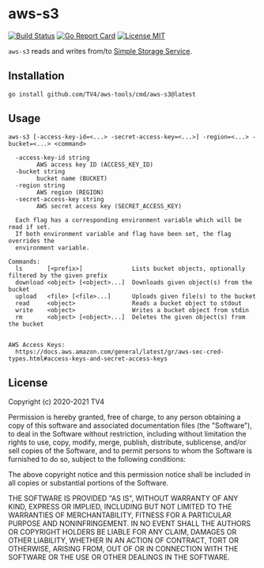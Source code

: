 # aws-s3

[![Build Status](https://github.com/TV4/aws-tools/workflows/build/badge.svg)](https://github.com/TV4/aws-tools/actions?query=workflow%3Abuild)
[![Go Report Card](https://goreportcard.com/badge/github.com/TV4/aws-tools)](https://goreportcard.com/report/github.com/TV4/aws-tools)
[![License MIT](https://img.shields.io/badge/license-MIT-lightgrey.svg?style=flat)](https://github.com/TV4/aws-tools#license)

`aws-s3` reads and writes from/to
[Simple Storage Service](https://aws.amazon.com/s3/).

## Installation
```
go install github.com/TV4/aws-tools/cmd/aws-s3@latest
```

## Usage
```
aws-s3 [-access-key-id=<...> -secret-access-key=<...>] -region=<...> -bucket=<...> <command>

  -access-key-id string
        AWS access key ID (ACCESS_KEY_ID)
  -bucket string
        bucket name (BUCKET)
  -region string
        AWS region (REGION)
  -secret-access-key string
        AWS secret access key (SECRET_ACCESS_KEY)

  Each flag has a corresponding environment variable which will be read if set.
  If both environment variable and flag have been set, the flag overrides the
  environment variable.

Commands:
  ls       [<prefix>]              Lists bucket objects, optionally filtered by the given prefix
  download <object> [<object>...]  Downloads given object(s) from the bucket
  upload   <file> [<file>...]      Uploads given file(s) to the bucket
  read     <object>                Reads a bucket object to stdout
  write    <object>                Writes a bucket object from stdin
  rm       <object> [<object>...]  Deletes the given object(s) from the bucket


AWS Access Keys:
  https://docs.aws.amazon.com/general/latest/gr/aws-sec-cred-types.html#access-keys-and-secret-access-keys
```

## License
Copyright (c) 2020-2021 TV4

Permission is hereby granted, free of charge, to any person obtaining a copy of
this software and associated documentation files (the "Software"), to deal in
the Software without restriction, including without limitation the rights to
use, copy, modify, merge, publish, distribute, sublicense, and/or sell copies of
the Software, and to permit persons to whom the Software is furnished to do so,
subject to the following conditions:

The above copyright notice and this permission notice shall be included in all
copies or substantial portions of the Software.

THE SOFTWARE IS PROVIDED "AS IS", WITHOUT WARRANTY OF ANY KIND, EXPRESS OR
IMPLIED, INCLUDING BUT NOT LIMITED TO THE WARRANTIES OF MERCHANTABILITY, FITNESS
FOR A PARTICULAR PURPOSE AND NONINFRINGEMENT. IN NO EVENT SHALL THE AUTHORS OR
COPYRIGHT HOLDERS BE LIABLE FOR ANY CLAIM, DAMAGES OR OTHER LIABILITY, WHETHER
IN AN ACTION OF CONTRACT, TORT OR OTHERWISE, ARISING FROM, OUT OF OR IN
CONNECTION WITH THE SOFTWARE OR THE USE OR OTHER DEALINGS IN THE SOFTWARE.
